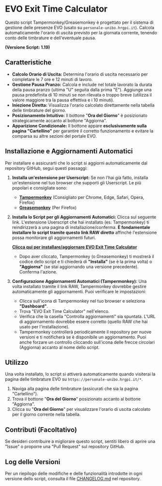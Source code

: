 # EVO Exit Time Calculator

Questo script Tampermonkey/Greasemonkey è progettato per il sistema di gestione delle presenze EVO (usato su `personale-unibo.hrgpi.it`). Calcola automaticamente l'orario di uscita previsto per la giornata corrente, tenendo conto delle timbrature e dell'eventuale pausa.

**(Versione Script: 1.19)**

## Caratteristiche

* **Calcolo Orario di Uscita:** Determina l'orario di uscita necessario per completare le 7 ore e 12 minuti di lavoro.
* **Gestione Pausa Pranzo:** Calcola e include nel totale lavorato la durata della pausa pranzo (ultima "U" seguita dalla prima "E"). Aggiunge una pausa predefinita di 10 minuti se non rilevata o troppo breve (utilizza il valore maggiore tra la pausa effettiva e i 10 minuti).
* **Iniezione Diretta:** Visualizza l'orario calcolato direttamente nella tabella delle timbrature del giorno.
* **Posizionamento Intuitivo:** Il bottone "**Ora del Giorno**" è posizionato strategicamente accanto al bottone "Aggiorna".
* **Apparizione Condizionale:** Il bottone appare **esclusivamente sulla pagina "Cartellino"** per garantire il corretto funzionamento e evitare la comparsa su altre sezioni del portale EVO.

## Installazione e Aggiornamenti Automatici

Per installare e assicurarti che lo script si aggiorni automaticamente dal repository GitHub, segui questi passaggi:

1.  **Installa un'estensione per Userscript:** Se non l'hai già fatto, installa un'estensione nel tuo browser che supporti gli Userscript. Le più popolari e consigliate sono:
    * [**Tampermonkey**](https://www.tampermonkey.net/) (Consigliato per Chrome, Edge, Safari, Opera, Firefox)
    * [**Greasemonkey**](https://addons.mozilla.org/en-US/firefox/addon/greasemonkey/) (Per Firefox)

2.  **Installa lo Script per gli Aggiornamenti Automatici:**
    Clicca sul seguente link. L'estensione Userscript che hai installato (es. Tampermonkey) ti reindirizzerà a una pagina di installazione/conferma. **È fondamentale installare lo script tramite questo link RAW diretto** affinché l'estensione possa monitorare gli aggiornamenti futuri.

    [**Clicca qui per installare/aggiornare EVO Exit Time Calculator**](https://raw.githubusercontent.com/stefano-salvatore7/evo-exit-time-calc/main/evo-exit-time-calculator.user.js)

    * Dopo aver cliccato, Tampermonkey (o Greasemonkey) ti mostrerà il codice dello script e ti chiederà di **"Installa"** (se è la prima volta) o **"Aggiorna"** (se stai aggiornando una versione precedente). Conferma l'azione.

3.  **Configurazione Aggiornamenti Automatici (Tampermonkey):**
    Una volta installato tramite il link RAW, Tampermonkey dovrebbe gestire automaticamente gli aggiornamenti. Puoi verificare le impostazioni:
    * Clicca sull'icona di Tampermonkey nel tuo browser e seleziona **"Dashboard"**.
    * Trova "EVO Exit Time Calculator" nell'elenco.
    * Verifica che la casella "Controlla aggiornamenti" sia spuntata. L'URL di aggiornamento dovrebbe essere corretto (quello RAW che hai usato per l'installazione).
    * Tampermonkey controllerà periodicamente il repository per nuove versioni e ti notificherà se è disponibile un aggiornamento. Puoi anche forzare un controllo cliccando sull'icona delle frecce circolari (Aggiorna) accanto al nome dello script.

## Utilizzo

Una volta installato, lo script si attiverà automaticamente quando visiterai la pagina delle timbrature EVO su `https://personale-unibo.hrgpi.it/*`.

1.  Naviga alla pagina delle timbrature (assicurati che sia la pagina "Cartellino").
2.  Trova il bottone "**Ora del Giorno**" posizionato accanto al bottone "Aggiorna".
3.  Clicca su "**Ora del Giorno**" per visualizzare l'orario di uscita calcolato per il giorno corrente nella tabella.

## Contributi (Facoltativo)

Se desideri contribuire a migliorare questo script, sentiti libero di aprire una "Issue" o proporre una "Pull Request" sul repository GitHub.

## Log delle Versioni

Per un riepilogo delle modifiche e delle funzionalità introdotte in ogni versione dello script, consulta il file [CHANGELOG.md](CHANGELOG.md) nel repository.
